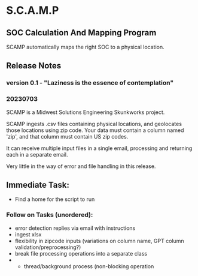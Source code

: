 # S.C.A.M.P
## SOC Calculation And Mapping Program
SCAMP automatically maps the right SOC to a physical location.



## Release Notes
### version 0.1 - "Laziness is the essence of contemplation"
### 20230703
SCAMP is a Midwest Solutions Engineering Skunkworks project.

SCAMP ingests .csv files containing physical locations, and geolocates
those locations using zip code. Your data must contain a column
named 'zip', and that column must contain US zip codes. 

It can receive multiple input files in a single email, processing and returning each in a separate email.

Very little in the way of error and file handling in this release.

## Immediate Task:
* Find a home for the script to run

### Follow on Tasks (unordered):
* error detection replies via email with instructions
* ingest xlsx
* flexibility in zipcode inputs (variations on column name, GPT column validation/preprocessing?)
* break file processing operations into a separate class
* * thread/background process (non-blocking operation
